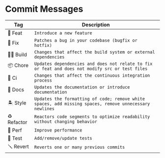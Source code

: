 # Commit Messages

| Tag         | Description                                                                                            |
|-------------|--------------------------------------------------------------------------------------------------------|
| 🦉 Feat     | `Introduce a new feature`                                                                              |
| 🐛 Fix      | `Patches a bug in your codebase (bugfix or hotfix)`                                                    |
| 🧑‍🚀 Build | `Changes that affect the build system or external dependencies`                                        |
| 📦 Chore    | `Updates dependencies and does not relate to fix or feat and does not modify src or test files`        |
| 🛑 Ci       | `Changes that affect the continuous integration process`                                               |
| 📖 Docs     | `Updates the documentation or introduce documentation`                                                 |
| 🏝️ Style   | `Updates the formatting of code; remove white spaces, add missing spaces, remove unnecessary newlines` |
| ♻️ Refactor | `Reactors code segments to optimize readability without changing behavior`                             |
| 🏅 Perf     | `Improve performance`                                                                                  |
| 🧪 Test     | `Add/remove/update tests`                                                                              |
| 🪛 Revert   | `Reverts one or many previous commits` 